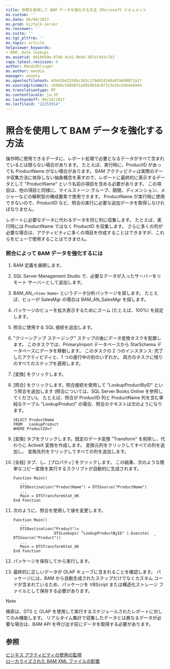 ```yaml
---
title: 参照を使用して BAM データを強化する方法 |Microsoft ドキュメント
ms.custom: ''
ms.date: 06/08/2017
ms.prod: biztalk-server
ms.reviewer: ''
ms.suite: ''
ms.tgt_pltfrm: ''
ms.topic: article
helpviewer_keywords:
- BAM, data lookups
ms.assetid: 8d10659e-97d6-4cd1-9b4d-307afd43c763
caps.latest.revision: 9
author: MandiOhlinger
ms.author: mandia
manager: anneta
ms.openlocfilehash: 43b42b42158bc3b3c179d624340a97a890072a17
ms.sourcegitcommit: cb908c540d8f1a692d01dc8f313e16cb4b4e696d
ms.translationtype: MT
ms.contentlocale: ja-JP
ms.lasthandoff: 09/20/2017
ms.locfileid: "22253914"
---
```

# <a name="how-to-enrich-bam-data-using-lookups"></a>照合を使用して BAM データを強化する方法
操作時に使用できるデータに、レポート処理で必要となるデータがすべて含まれているとは限らない場合があります。 たとえば、実行時に、ProductID があっても ProductName がない場合があります。 BAM アクティビティは実際のデータ収集方法に依存しない抽象概念を表すので、レポートに最終的に表示するデータとして "ProductName" という名前の項目を含める必要があります。 この項目は、他の項目と同様に、マイルストーン グループ、期間、ディメンション、メジャーなどの解釈型の構成要素で使用できます。 ProductName が実行時に使用できないので、ProductID など、照合の実行に必要な追加データを取得しなければなりません。  
  
 レポートに必要なデータに代わるデータを同じ列に収集します。 たとえば、実行時には ProductName ではなく ProductID を収集します。 さらに多くの列が必要な場合は、アクティビティに多くの項目を作成することはできますが、これらをビューで使用することはできません。  
  
### <a name="to-enrich-bam-data-via-lookups"></a>照合によって BAM データを強化するには  
  
1.  BAM 定義を展開します。  
  
2.  SQL Server Management Studio で、必要なデータが入ったサーバーをリモート サーバーとして追加します。  
  
3.  BAM_AN_`<View Name>` というデータ分析パッケージを探します。 たとえば、ビューが SalesMgr の場合は BAM_AN_SalesMgr を探します。  
  
4.  パッケージのビューを拡大表示するためにズーム (たとえば、100%) を設定します。  
  
5.  照合に使用する SQL 接続を追加します。  
  
6.  "クリーンアップ ステージング" ステップの後にデータ変換タスクを配置します。 このタスクでは、PrimaryImport データベースから StarSchema データベースにデータを移動します。 このタスクの 2 つのインスタンス: 完了したアクティビティと、1 つの進行中の別のいずれか。 両方のタスクに残りのすべてのステップを適用します。  
  
7.  [変換] をクリックします。  
  
8.  [照合] をクリックします。照合接続を使用して "LookupProductByID" という照合を追加します (照合については、SQL Server Books Online を参照してください)。 たとえば、照合が ProductID 列と ProductName 列を含む単純なテーブル "LookupProduct" の場合、照合のテキストは次のようになります。  
  
    ```  
    SELECT ProductName  
    FROM   LookupProduct  
    WHERE ProductID=?  
    ```  
  
9. [変換] タブをクリックします。既定のデータ変換 "Transform" を削除し、代わりに ActiveX 変換を作成します。 変換元列をクリックしてすべての列を追加し、 変換先列をクリックしてすべての列を追加します。  
  
10. [全般] タブ、し、[プロパティ] をクリックします。 この結果、次のような簡単なコピー変換を実行するスクリプトが自動的に生成されます。  
  
    ```  
    Function Main()  
       ...  
       DTSDestination("ProductName") = DTSSource("ProductName")  
       ...  
       Main = DTSTransformStat_OK  
    End Function  
    ```  
  
11. 次のように、照合を使用して値を変更します。  
  
    ```  
    Function Main()  
       ...  
       DTSDestination("Product")= _  
                      DTSLookups( "LookupProductByID" ).Execute(  _                                  DTSSource("Product"))  
       ...  
       Main = DTSTransformStat_OK  
    End Function  
    ```  
  
12. パッケージを保存してから実行します。  
  
13. 最終的に正しいデータが OLAP キューブに含まれることを確認します。 パッケージには、BAM から自動生成されたステップだけでなくカスタム コードが含まれているため、パッケージを VBScript または構造化ストレージ ファイルとして保存する必要があります。  
  
> [!NOTE]
>  検索は、DTS と OLAP を使用して実行するスケジュールされたレポートに対してのみ機能します。 リアルタイム集計で収集したデータとは異なるデータが必要な場合は、BAM API を呼び出す前にデータを取得する必要があります。  
  
## <a name="see-also"></a>参照  
 [ビジネス アクティビティの使用の監視](../core/using-business-activity-monitoring.md)   
 [ローカライズされた BAM XML ファイルの配置](../core/deploying-localized-bam-xml-files.md)